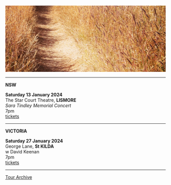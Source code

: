 ![](data/image/news/tourbanner2.jpg)
 
* * * * * 

**NSW**

**Saturday 13 January 2024**\
The Star Court Theatre, **LISMORE**\
*Sara Tindley Memorial Concert*\
7pm\
[tickets](https://starcourt20.sales.ticketsearch.com/sales/salesevent/117031) 

* * * * *

**VICTORIA**

**Saturday 27 January 2024**\
George Lane, **St KILDA**\
w David Keenan\
7pm\
[tickets](https://www.georgelane.com.au/events-1/david-keenan-ire)  

* * * * *

[Tour Archive](tour/archive)
